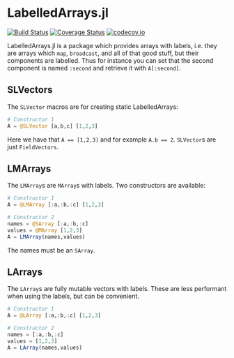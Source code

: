# LabelledArrays.jl

[![Build Status](https://travis-ci.org/ChrisRackauckas/LabelledArrays.jl.svg?branch=master)](https://travis-ci.org/ChrisRackauckas/LabelledArrays.jl)
[![Coverage Status](https://coveralls.io/repos/ChrisRackauckas/LabelledArrays.jl/badge.svg?branch=master&service=github)](https://coveralls.io/github/ChrisRackauckas/LabelledArrays.jl?branch=master)
[![codecov.io](http://codecov.io/github/ChrisRackauckas/LabelledArrays.jl/coverage.svg?branch=master)](http://codecov.io/github/ChrisRackauckas/LabelledArrays.jl?branch=master)

LabelledArrays.jl is a package which provides arrays with labels, i.e. they are
arrays which `map`, `broadcast`, and all of that good stuff, but their components
are labelled. Thus for instance you can set that the second component is named
`:second` and retrieve it with `A[:second]`.

## SLVectors

The `SLVector` macros are for creating static LabelledArrays:

```julia
# Constructor 1
A = @SLVector [a,b,c] [1,2,3]
```

Here we have that `A == [1,2,3]` and for example `A.b == 2`. `SLVector`s are just
`FieldVectors`.

## LMArrays

The `LMArray`s are `MArray`s with labels. Two constructors are available:

```julia
# Constructor 1
A = @LMArray [:a,:b,:c] [1,2,3]

# Constructor 2
names = @SArray [:a,:b,:c]
values = @MArray [1,2,3]
A = LMArray(names,values)
```

The names must be an `SArray`.

## LArrays

The `LArray`s are fully mutable vectors with labels. These are less performant
when using the labels, but can be convenient.

```julia
# Constructor 1
A = @LArray [:a,:b,:c] [1,2,3]

# Constructor 2
names = [:a,:b,:c]
values = [1,2,3]
A = LArray(names,values)
```
